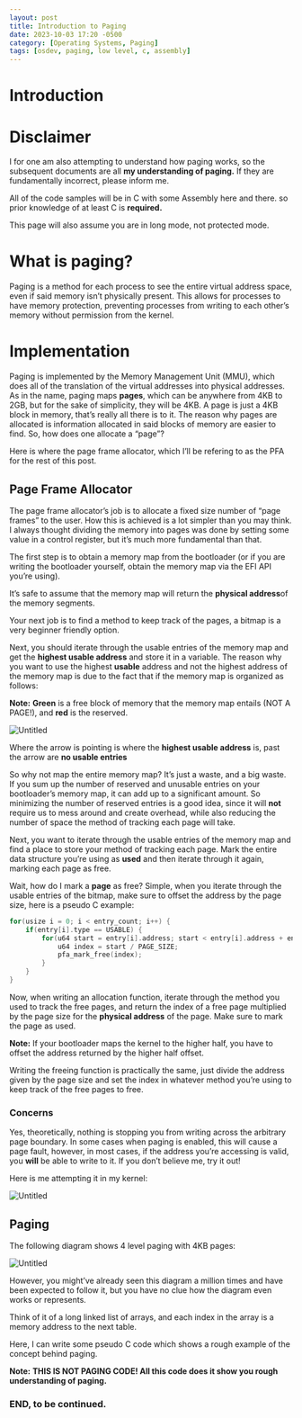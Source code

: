 ```yaml
---
layout: post
title: Introduction to Paging
date: 2023-10-03 17:20 -0500
category: [Operating Systems, Paging]
tags: [osdev, paging, low level, c, assembly]
---
```

# Introduction

# Disclaimer

I for one am also attempting to understand how paging works, so the subsequent documents are all **my understanding of paging.** If they are fundamentally incorrect, please inform me.

All of the code samples will be in C with some Assembly here and there. so prior knowledge of at least C is **required.**

This page will also assume you are in long mode, not protected mode.

# What is paging?

Paging is a method for each process to see the entire virtual address space, even if said memory isn’t physically present. This allows for processes to have memory protection, preventing processes from writing to each other’s memory without permission from the kernel.

# Implementation

Paging is implemented by the Memory Management Unit (MMU), which does all of the translation of the virtual addresses into physical addresses. As in the name, paging maps **pages**, which can be anywhere from 4KB to 2GB, but for the sake of simplicity, they will be 4KB. A page is just a 4KB block in memory, that’s really all there is to it. The reason why pages are allocated is information allocated in said blocks of memory are easier to find. So, how does one allocate a “page”?

Here is where the page frame allocator, which I’ll be refering to as the PFA for the rest of this post. 

## Page Frame Allocator

The page frame allocator’s job is to allocate a fixed size number of “page frames” to the user. How this is achieved is a lot simpler than you may think. I always thought dividing the memory into pages was done by setting some value in a control register, but it’s much more fundamental than that.

The first step is to obtain a memory map from the bootloader (or if you are writing the bootloader yourself, obtain the memory map via the EFI API you’re using).

It’s safe to assume that the memory map will return the **physical address**of the memory segments.

Your next job is to find a method to keep track of the pages, a bitmap is a very beginner friendly option. 

Next, you should iterate through the usable entries of the memory map and get the **highest usable address** and store it in a variable. The reason why you want to use the highest **usable** address and not the highest address of the memory map is due to the fact that if the memory map is organized as follows:

**Note:** **Green** is a free block of memory that the memory map entails (NOT A PAGE!), and **red** is the reserved.

![Untitled](/Untitled_f3bhcs.png)

Where the arrow is pointing is where the **highest usable address** is, past the arrow are **no usable entries**

So why not map the entire memory map? It’s just a waste, and a big waste. If you sum up the number of reserved and unusable entries on your bootloader’s memory map, it can add up to a significant amount. So minimizing the number of reserved entries is a good idea, since it will **not** require us to mess around and create overhead, while also reducing the number of space the method of tracking each page will take.

Next, you want to iterate through the usable entries of the memory map and find a place to store your method of tracking each page. Mark the entire data structure you’re using as **used** and then iterate through it again, marking each page as free.

Wait, how do I mark a **page** as free? Simple, when you iterate through the usable entries of the bitmap, make sure to offset the address by the page size, here is a pseudo C example:

```c
for(usize i = 0; i < entry_count; i++) {
    if(entry[i].type == USABLE) {
        for(u64 start = entry[i].address; start < entry[i].address + entry[i].length; start += PAGE_SIZE) {
            u64 index = start / PAGE_SIZE;
            pfa_mark_free(index);
        }
    }
}
```

Now, when writing an allocation function, iterate through the method you used to track the free pages, and return the index of a free page multiplied by the page size for the **physical address** of the page. Make sure to mark the page as used.

**Note:** If your bootloader maps the kernel to the higher half, you have to offset the address returned by the higher half offset. 

Writing the freeing function is practically the same, just divide the address given by the page size and set the index in whatever method you’re using to keep track of the free pages to free.

### Concerns

Yes, theoretically, nothing is stopping you from writing across the arbitrary page boundary. In some cases when paging is enabled, this will cause a page fault, however, in most cases, if the address you’re accessing is valid, you **will** be able to write to it. If you don’t believe me, try it out!  

Here is me attempting it in my kernel:

![Untitled](/Untitled_1_vmxqyl.png)

## Paging

The following diagram shows 4 level paging with 4KB pages:

![Untitled](/Untitled_2_rkjwys.png)

However, you might’ve already seen this diagram a million times and have been expected to follow it, but you have no clue how the diagram even works or represents.

Think of it of a long linked list of arrays, and each index in the array is a memory address to the next table.

Here, I can write some pseudo C code which shows a rough example of the concept behind paging.

**Note:** **THIS IS NOT PAGING CODE! All this code does it show you rough understanding of paging.**

### END, to be continued.
